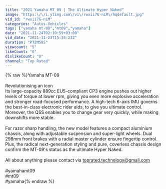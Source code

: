 ```yaml
---
title: "2021 Yamaha MT 09 | The Ultimate Hyper Naked"
image: "https:\/\/i.ytimg.com\/vi\/rwxii7G-nLM\/hqdefault.jpg"
vid_id: "rwxii7G-nLM"
categories: "Autos-Vehicles"
tags: ["yamaha mt-09","mt09","yamaha"]
date: "2021-11-24T02:10:59+03:00"
vid_date: "2021-11-23T15:35:23Z"
duration: "PT2M59S"
viewcount: "5"
likeCount: "0"
dislikeCount: "0"
channel: "Top Rated"
---
```

{% raw %}Yamaha MT-09<br /><br />Revolutionising an icon<br />Its large-capacity 889cc EU5-compliant CP3 engine pushes out higher levels of torque at lower rpm, giving you even more explosive acceleration and stronger road-focused performance. A high-tech 6-axis IMU governs the best-in-class electronic rider aids, to give you ultimate control. Moreover, the QSS enables you to change gear very quickly, while making downshifts more stable.<br /><br />For razor sharp handling, the new model features a compact aluminium chassis, along with adjustable suspension and super-light wheels. Dual 298mm front brakes with a radial master cylinder ensure fingertip control. Plus, the radical next-generation styling and pure, coverless chassis design confirm the MT-09's status as the ultimate Hyper Naked.<br /><br />All about anything please contact via toprated.technology@gmail.com<br /><br />#yamahamt09<br />#mt09<br />#yamaha{% endraw %}
